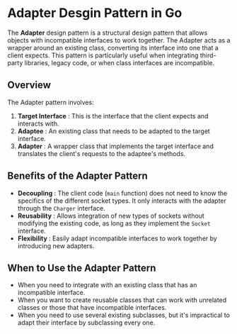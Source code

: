 # Adapter Desgin Pattern in Go

The **Adapter** design pattern is a structural design pattern that allows objects with incompatible interfaces to work together. The Adapter acts as a wrapper around an existing class, converting its interface into one that a client expects. This pattern is particularly useful when integrating third-party libraries, legacy code, or when class interfaces are incompatible.

## Overview

The Adapter pattern involves:

1. **Target Interface** : This is the interface that the client expects and interacts with.
2. **Adaptee** : An existing class that needs to be adapted to the target interface.
3. **Adapter** : A wrapper class that implements the target interface and translates the client's requests to the adaptee's methods.

## Benefits of the Adapter Pattern

* **Decoupling** : The client code (`main` function) does not need to know the specifics of the different socket types. It only interacts with the adapter through the `Charger` interface.
* **Reusability** : Allows integration of new types of sockets without modifying the existing code, as long as they implement the `Socket` interface.
* **Flexibility** : Easily adapt incompatible interfaces to work together by introducing new adapters.

## When to Use the Adapter Pattern

* When you need to integrate with an existing class that has an incompatible interface.
* When you want to create reusable classes that can work with unrelated classes or those that have incompatible interfaces.
* When you need to use several existing subclasses, but it's impractical to adapt their interface by subclassing every one.

